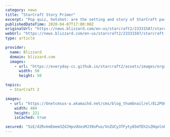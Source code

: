 ```yaml
---
category: news
title: "StarCraft Story Primer"
excerpt: "Pop quiz, hotshot: are the setting and story of StarCraft part of the military sci-fi, space opera, or sci-fi horror genres? If you answered, “All three!” then congratulations—you really know your science fiction subgenres. There’s a lot going on in the StarCraft universe, and it’s not always easy to keep it all straight. If you’re looking for a refresher—or just a simple way to explain StarCraft’s story to your friends—this blog has you covered."
publishedDateTime: 2020-04-07T17:00:00Z
originalUrl: "https://news.blizzard.com/en-us/starcraft2/23331587/starcraft-story-primer"
webUrl: "https://news.blizzard.com/en-us/starcraft2/23331587/starcraft-story-primer"
type: article

provider:
  name: Blizzard
  domain: blizzard.com
  images:
    - url: "https://everyday-cc.github.io/starcraft2/assets/images/organizations/blizzard.com-50x50.jpg"
      width: 50
      height: 50

topics:
  - StarCraft 2

images:
  - url: "https://bnetcmsus-a.akamaihd.net/cms/blog_thumbnail/el/EL2PQC8X0KAV1490404440599.jpg"
    width: 404
    height: 221
    isCached: true

secured: "5iE/d2RxkmEmem3ZdJHpvUUosMJ39oPuo/VnZUCy3TFyty65mTEh2sZHqolnDfU2ooWDf1GzL1zqtI9H9TwbwoqWd0Yrz0hwC9+UMu5jR73OuLW0IWAExVIlgkHLVe17RawSgh1iPiroa+yRGrMbsOkpeInf2Sc2mxzLqg3WS1d0bTOCPVP3xzF5ZNZdTX3WDPWwiqQfo8p2nSUZAxpHdQ4FVwrR0Bz679hLfdAfVXqK7EoxSE7XL2nRX6A3Vz1T3EVsOBdCRK+logXjjlpeBtAKeqUIY3AGfz0GSZWHHXNM2STjxTGJ/dDOZe8WWbGB7CpDDzheYGz6IMJYfmXZMbaHrH7TcoX2/uWGCdiVtl4=;682mFNQIT4RjzPpZ0NBcEQ=="
---
```


